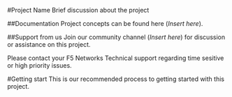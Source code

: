 #Project Name
Brief discussion about the project

##Documentation
Project concepts can be found here (*Insert here*).


##Support from us 
Join our community channel (*Insert here*) for discussion or assistance on this project.

Please contact your F5 Networks Technical support regarding time sesitive or high priority issues.

#Getting start
This is our recommended process to getting started with this project.

